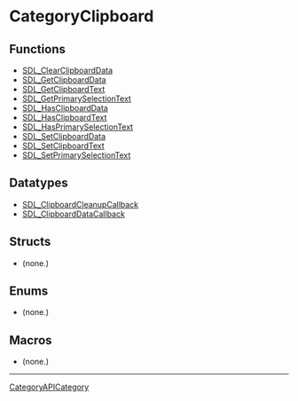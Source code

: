 # CategoryClipboard

## Functions

<!-- DO NOT HAND-EDIT CATEGORY LISTS, THEY ARE AUTOGENERATED AND WILL BE OVERWRITTEN, BASED ON TAGS IN INDIVIDUAL PAGE FOOTERS. EDIT THOSE INSTEAD. -->
<!-- BEGIN CATEGORY LIST: CategoryClipboard, CategoryAPIFunction -->
- [SDL_ClearClipboardData](SDL_ClearClipboardData)
- [SDL_GetClipboardData](SDL_GetClipboardData)
- [SDL_GetClipboardText](SDL_GetClipboardText)
- [SDL_GetPrimarySelectionText](SDL_GetPrimarySelectionText)
- [SDL_HasClipboardData](SDL_HasClipboardData)
- [SDL_HasClipboardText](SDL_HasClipboardText)
- [SDL_HasPrimarySelectionText](SDL_HasPrimarySelectionText)
- [SDL_SetClipboardData](SDL_SetClipboardData)
- [SDL_SetClipboardText](SDL_SetClipboardText)
- [SDL_SetPrimarySelectionText](SDL_SetPrimarySelectionText)
<!-- END CATEGORY LIST -->

## Datatypes

<!-- DO NOT HAND-EDIT CATEGORY LISTS, THEY ARE AUTOGENERATED AND WILL BE OVERWRITTEN, BASED ON TAGS IN INDIVIDUAL PAGE FOOTERS. EDIT THOSE INSTEAD. -->
<!-- BEGIN CATEGORY LIST: CategoryClipboard, CategoryAPIDatatype -->
- [SDL_ClipboardCleanupCallback](SDL_ClipboardCleanupCallback)
- [SDL_ClipboardDataCallback](SDL_ClipboardDataCallback)
<!-- END CATEGORY LIST -->

## Structs

<!-- DO NOT HAND-EDIT CATEGORY LISTS, THEY ARE AUTOGENERATED AND WILL BE OVERWRITTEN, BASED ON TAGS IN INDIVIDUAL PAGE FOOTERS. EDIT THOSE INSTEAD. -->
<!-- BEGIN CATEGORY LIST: CategoryClipboard, CategoryAPIStruct -->
- (none.)
<!-- END CATEGORY LIST -->

## Enums

<!-- DO NOT HAND-EDIT CATEGORY LISTS, THEY ARE AUTOGENERATED AND WILL BE OVERWRITTEN, BASED ON TAGS IN INDIVIDUAL PAGE FOOTERS. EDIT THOSE INSTEAD. -->
<!-- BEGIN CATEGORY LIST: CategoryClipboard, CategoryAPIEnum -->
- (none.)
<!-- END CATEGORY LIST -->

## Macros

<!-- DO NOT HAND-EDIT CATEGORY LISTS, THEY ARE AUTOGENERATED AND WILL BE OVERWRITTEN, BASED ON TAGS IN INDIVIDUAL PAGE FOOTERS. EDIT THOSE INSTEAD. -->
<!-- BEGIN CATEGORY LIST: CategoryClipboard, CategoryAPIMacro -->
- (none.)
<!-- END CATEGORY LIST -->

----
[CategoryAPICategory](CategoryAPICategory)

